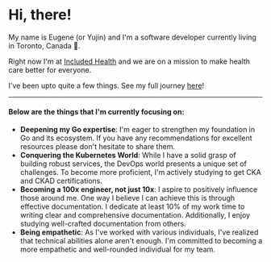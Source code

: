 # Hi, there!

My name is Eugene (or Yujin) and I'm a software developer currently living in Toronto, Canada 🍁.

Right now I'm at [Included Health](https://includedhealth.com/) and we are on a mission to make health care better for everyone.

I've been upto quite a few things. See my full journey [here](JOURNEY.md)!

---

#### Below are the things that I'm currently focusing on:

- **Deepening my Go expertise**: I'm eager to strengthen my foundation in Go and its ecosystem. If you have any recommendations for excellent resources please don't hesitate to share them.
- **Conquering the Kubernetes World**: While I have a solid grasp of building robust services, the DevOps world presents a unique set of challenges. To become more proficient, I'm actively studying to get CKA and CKAD certifications.
- **Becoming a 100x engineer, not just 10x**: I aspire to positively influence those around me. One way I believe I can achieve this is through effective documentation. I dedicate at least 10% of my work time to writing clear and comprehensive documentation. Additionally, I enjoy studying well-crafted documentation from others. 
- **Being empathetic**: As I've worked with various individuals, I've realized that technical abilities alone aren't enough. I'm committed to becoming a more empathetic and well-rounded individual for my team.
